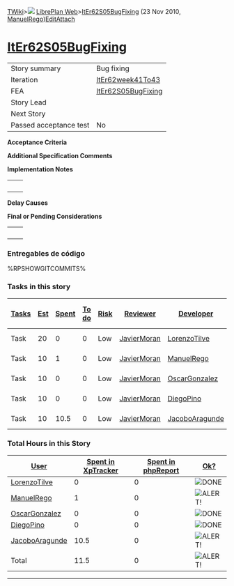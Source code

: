 [TWiki](/twiki/Main/WebHome)&gt;![](/twiki/TWiki/TWikiDocGraphics/web-bg-small.gif) [LibrePlan Web](/twiki/LibrePlan/WebHome)&gt;[ItEr62S05BugFixing](http://wiki.libreplan-enterprise.com/twiki/LibrePlan/ItEr62S05BugFixing "Topic revision: 9 (23 Nov 2010 - 09:50:16)") (23 Nov 2010, [ManuelRego](/twiki/Main/ManuelRego))[Edit](http://wiki.libreplan-enterprise.com/twiki/bin/edit/LibrePlan/ItEr62S05BugFixing?t=1520337878 "Edit this topic text")[Attach](/twiki/bin/attach/LibrePlan/ItEr62S05BugFixing "Attach an image or document to this topic")

 [ItEr62S05BugFixing](/twiki/LibrePlan/ItEr62S05BugFixing)
========================================================================================================



|                        |                                                                    |
|------------------------|--------------------------------------------------------------------|
| Story summary          | Bug fixing                                                         |
| Iteration              | [ItEr62week41To43](/twiki/LibrePlan/ItEr62week41To43)     |
| FEA                    | [ItEr62S05BugFixing](/twiki/LibrePlan/ItEr62S05BugFixing) |
| Story Lead             |                                                                    |
| Next Story             |                                                                    |
| Passed acceptance test | No                                                                 |

**Acceptance Criteria**

**Additional Specification Comments**

**Implementation Notes**

|     |     |
|-----|-----|
|     |     |

**Delay Causes**

**Final or Pending Considerations**

|     |     |
|-----|-----|
|     |     |

###  Entregables de código

%RPSHOWGITCOMMITS%

###  Tasks in this story



| [Tasks](http://wiki.libreplan-enterprise.com/twiki/LibrePlan/ItEr62S05BugFixing?sortcol=0;table=2;up=0#sorted_table "Sort by this column") | [Est](http://wiki.libreplan-enterprise.com/twiki/LibrePlan/ItEr62S05BugFixing?sortcol=1;table=2;up=0#sorted_table "Sort by this column") | [Spent](http://wiki.libreplan-enterprise.com/twiki/LibrePlan/ItEr62S05BugFixing?sortcol=2;table=2;up=0#sorted_table "Sort by this column") | [To do](http://wiki.libreplan-enterprise.com/twiki/LibrePlan/ItEr62S05BugFixing?sortcol=3;table=2;up=0#sorted_table "Sort by this column") | [Risk](http://wiki.libreplan-enterprise.com/twiki/LibrePlan/ItEr62S05BugFixing?sortcol=4;table=2;up=0#sorted_table "Sort by this column") | [Reviewer](http://wiki.libreplan-enterprise.com/twiki/LibrePlan/ItEr62S05BugFixing?sortcol=5;table=2;up=0#sorted_table "Sort by this column") | [Developer](http://wiki.libreplan-enterprise.com/twiki/LibrePlan/ItEr62S05BugFixing?sortcol=6;table=2;up=0#sorted_table "Sort by this column") | [Task Name](http://wiki.libreplan-enterprise.com/twiki/LibrePlan/ItEr62S05BugFixing?sortcol=7;table=2;up=0#sorted_table "Sort by this column") | [Start Date](http://wiki.libreplan-enterprise.com/twiki/LibrePlan/ItEr62S05BugFixing?sortcol=8;table=2;up=0#sorted_table "Sort by this column") | [Est End Date](http://wiki.libreplan-enterprise.com/twiki/LibrePlan/ItEr62S05BugFixing?sortcol=9;table=2;up=0#sorted_table "Sort by this column") | [End Date](http://wiki.libreplan-enterprise.com/twiki/LibrePlan/ItEr62S05BugFixing?sortcol=10;table=2;up=0#sorted_table "Sort by this column") |
|-----------------------------------------------------------------------------------------------------------------------------------------------------|---------------------------------------------------------------------------------------------------------------------------------------------------|-----------------------------------------------------------------------------------------------------------------------------------------------------|-----------------------------------------------------------------------------------------------------------------------------------------------------|----------------------------------------------------------------------------------------------------------------------------------------------------|--------------------------------------------------------------------------------------------------------------------------------------------------------|---------------------------------------------------------------------------------------------------------------------------------------------------------|---------------------------------------------------------------------------------------------------------------------------------------------------------|----------------------------------------------------------------------------------------------------------------------------------------------------------|------------------------------------------------------------------------------------------------------------------------------------------------------------|---------------------------------------------------------------------------------------------------------------------------------------------------------|
| Task                                                                                                                                                | 20                                                                                                                                                | 0                                                                                                                                                   | 0                                                                                                                                                   | Low                                                                                                                                                | [JavierMoran](/twiki/Main/JavierMoran)                                                                                                        | [LorenzoTilve](/twiki/Main/LorenzoTilve)                                                                                                       | Bug fixing.                                                                                                                                             |                                                                                                                                                          |                                                                                                                                                            |                                                                                                                                                         |
| Task                                                                                                                                                | 10                                                                                                                                                | 1                                                                                                                                                   | 0                                                                                                                                                   | Low                                                                                                                                                | [JavierMoran](/twiki/Main/JavierMoran)                                                                                                        | [ManuelRego](/twiki/Main/ManuelRego)                                                                                                           | Bug fixing.                                                                                                                                             |                                                                                                                                                          |                                                                                                                                                            |                                                                                                                                                         |
| Task                                                                                                                                                | 10                                                                                                                                                | 0                                                                                                                                                   | 0                                                                                                                                                   | Low                                                                                                                                                | [JavierMoran](/twiki/Main/JavierMoran)                                                                                                        | [OscarGonzalez](/twiki/Main/OscarGonzalez)                                                                                                     | Bug fixing.                                                                                                                                             |                                                                                                                                                          |                                                                                                                                                            |                                                                                                                                                         |
| Task                                                                                                                                                | 10                                                                                                                                                | 0                                                                                                                                                   | 0                                                                                                                                                   | Low                                                                                                                                                | [JavierMoran](/twiki/Main/JavierMoran)                                                                                                        | [DiegoPino](/twiki/Main/DiegoPino)                                                                                                             | Bug fixing.                                                                                                                                             |                                                                                                                                                          |                                                                                                                                                            |                                                                                                                                                         |
| Task                                                                                                                                                | 10                                                                                                                                                | 10.5                                                                                                                                                | 0                                                                                                                                                   | Low                                                                                                                                                | [JavierMoran](/twiki/Main/JavierMoran)                                                                                                        | [JacoboAragunde](/twiki/Main/JacoboAragunde)                                                                                                   | Bug fixing.                                                                                                                                             |                                                                                                                                                          |                                                                                                                                                            |                                                                                                                                                         |

###  Total Hours in this Story

| [User](http://wiki.libreplan-enterprise.com/twiki/LibrePlan/ItEr62S05BugFixing?sortcol=0;table=3;up=0#sorted_table "Sort by this column") | [Spent in XpTracker](http://wiki.libreplan-enterprise.com/twiki/LibrePlan/ItEr62S05BugFixing?sortcol=1;table=3;up=0#sorted_table "Sort by this column") | [Spent in phpReport](http://wiki.libreplan-enterprise.com/twiki/LibrePlan/ItEr62S05BugFixing?sortcol=2;table=3;up=0#sorted_table "Sort by this column") | [Ok?](http://wiki.libreplan-enterprise.com/twiki/LibrePlan/ItEr62S05BugFixing?sortcol=3;table=3;up=0#sorted_table "Sort by this column") |
|----------------------------------------------------------------------------------------------------------------------------------------------------|------------------------------------------------------------------------------------------------------------------------------------------------------------------|------------------------------------------------------------------------------------------------------------------------------------------------------------------|---------------------------------------------------------------------------------------------------------------------------------------------------|
| [LorenzoTilve](/twiki/Main/LorenzoTilve)                                                                                                  | 0                                                                                                                                                                | 0                                                                                                                                                                | ![DONE](/twiki/TWiki/TWikiDocGraphics/choice-yes.gif "DONE")                                                                                  |
| [ManuelRego](/twiki/Main/ManuelRego)                                                                                                      | 1                                                                                                                                                                | 0                                                                                                                                                                | ![ALERT!](/twiki/TWiki/TWikiDocGraphics/warning.gif "ALERT!")                                                                                 |
| [OscarGonzalez](/twiki/Main/OscarGonzalez)                                                                                                | 0                                                                                                                                                                | 0                                                                                                                                                                | ![DONE](/twiki/TWiki/TWikiDocGraphics/choice-yes.gif "DONE")                                                                                  |
| [DiegoPino](/twiki/Main/DiegoPino)                                                                                                        | 0                                                                                                                                                                | 0                                                                                                                                                                | ![DONE](/twiki/TWiki/TWikiDocGraphics/choice-yes.gif "DONE")                                                                                  |
| [JacoboAragunde](/twiki/Main/JacoboAragunde)                                                                                              | 10.5                                                                                                                                                             | 0                                                                                                                                                                | ![ALERT!](/twiki/TWiki/TWikiDocGraphics/warning.gif "ALERT!")                                                                                 |
| Total                                                                                                                                              | 11.5                                                                                                                                                             | 0                                                                                                                                                                | ![ALERT!](/twiki/TWiki/TWikiDocGraphics/warning.gif "ALERT!")                                                                                 |

------------------------------------------------------------------------
